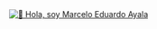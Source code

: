 ## 
<!--
**Argchacal/ArgChacal** is a ✨ _special_ ✨ repository because its `README.md` (this file) appears on your GitHub profile.

Here are some ideas to get you started:

- 🔭 I’m currently working on ...
- 🌱 I’m currently learning ...
- 👯 I’m looking to collaborate on ...
- 🤔 I’m looking for help with ...
- 💬 Ask me about ...
- 📫 How to reach me: ...
- 😄 Pronouns: ...
- ⚡ Fun fact: ...
-->
<div align="center">
  <a href="https://pw.is/" target="_blank"><img src="Hola, soy Marcelo Eduardo Ayala" alt="👋 Hola, soy Marcelo Eduardo Ayala" title="👋 Hola, soy Marcelo Eduardo Ayala 👋
! I'm (p(eter|-w)|https://pw.is)"/></a>
</div>
